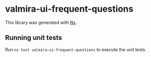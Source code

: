 # valmira-ui-frequent-questions

This library was generated with [Nx](https://nx.dev).

## Running unit tests

Run `nx test valmira-ui-frequent-questions` to execute the unit tests.
